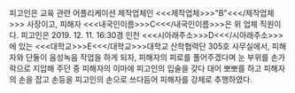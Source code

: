 피고인은 교육 관련 어플리케이션 제작업체인 <<<제작업체>>>"B"<<</제작업체>>> 사장이고, 피해자 <<<내국인이름>>>C<<</내국인이름>>>은 위 업체 직원이다.
피고인은 2019. 12. 11. 16:30경 인천 <<<시아래주소>>>D<<</시아래주소>>>에 있는 <<<대학교>>>E<<</대학교>>>대학교 산학협력단 305호 사무실에서, 피해자와 단둘이 음성녹음 작업을 하게 되자, 피해자의 피로를 풀어주겠다며 눈 부위를 손가락으로 지압해 주던 중 피해자의 이마에 피고인의 입술을 갖다 대어 뽀뽀를 하고 피해자의 손을 잡고 손등을 피고인의 손으로 쓰다듬어 피해자를 강제로 추행하였다.
